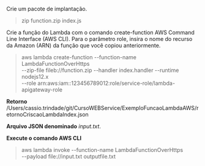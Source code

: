 Crie um pacote de implantação.

>zip function.zip index.js

Crie a função do Lambda com o comando create-function AWS Command Line Interface (AWS CLI). Para o parâmetro role, insira o nome do recurso da Amazon (ARN) da função que você copiou anteriormente.

> aws lambda create-function --function-name LambdaFunctionOverHttps \
--zip-file fileb://function.zip --handler index.handler --runtime nodejs12.x \
--role arn:aws:iam::123456789012:role/service-role/lambda-apigateway-role

**Retorno**
/Users/cassio.trindade/git/CursoWEBService/ExemploFuncaoLambdaAWS/retornoCriscaoLambdaIndex.json

**Arquivo JSON  denominado** *input.txt*.

**Execute o comando  AWS CLI**

>aws lambda invoke --function-name LambdaFunctionOverHttps \
--payload file://input.txt outputfile.txt
